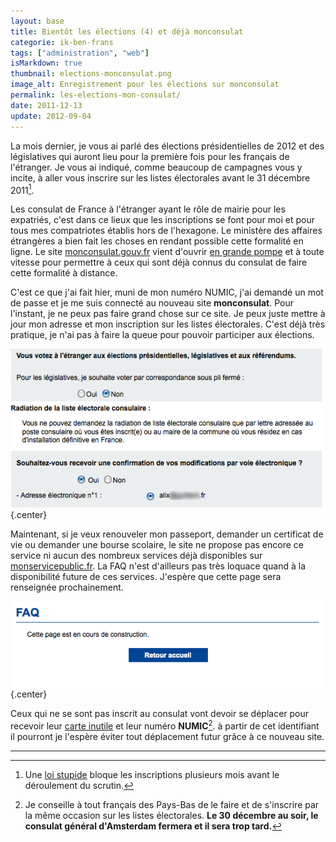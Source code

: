 ```yaml
---
layout: base
title: Bientôt les élections (4) et déjà monconsulat
categorie: ik-ben-frans
tags: ["administration", "web"]
isMarkdown: true
thumbnail: elections-monconsulat.png
image_alt: Enregistrement pour les élections sur monconsulat
permalink: les-elections-mon-consulat/
date: 2011-12-13
update: 2012-09-04
---
```


La mois dernier, je vous ai parlé des élections présidentielles de 2012 et des législatives qui auront lieu pour la première fois pour les français de l'étranger. Je vous ai indiqué, comme beaucoup de campagnes vous y incite, à aller vous inscrire sur les listes électorales avant le 31 décembre 2011[^1]. 

Les consulat de France à l'étranger ayant le rôle de mairie pour les expatriés, c'est dans ce lieux que les inscriptions se font pour moi et pour tous mes compatriotes établis hors de l'hexagone. Le ministère des affaires étrangères a bien fait les choses en rendant possible cette formalité en ligne. Le site [monconsulat.gouv.fr](https://monconsulat.diplomatie.gouv.fr/monconsulat/dyn/public/headerPublic/introduction.html) vient d'ouvrir [en grande pompe](http://www.diplomatie.gouv.fr/fr/ministere_817/ministre-etat-les-ministres_818/edouard-courtial_21217/discours_21219/discours-du-secretaire-etat-charge-francais-etranger-lors-assemblee-francais-etranger-30.09.11_95620.html) et à toute vitesse pour permettre à ceux qui sont déjà connus du consulat de faire cette formalité à distance.

<!--excerpt-->

C'est ce que j'ai fait hier, muni de mon numéro NUMIC, j'ai demandé un mot de passe et je me suis connecté au nouveau site **monconsulat**. Pour l'instant, je ne peux pas faire grand chose sur ce site. Je peux juste mettre à jour mon adresse et mon inscription sur les listes électorales. C'est déjà très pratique, je n'ai pas à faire la queue pour pouvoir participer aux élections.

![Enregistrement pour les élections sur monconsulat](elections-monconsulat.png){.center}


Maintenant, si je veux renouveler mon passeport, demander un certificat de vie ou demander une bourse scolaire, le site ne propose pas encore ce service ni aucun des nombreux services déjà disponibles sur [monservicepublic.fr](http://monservicepublic.fr/). La FAQ n'est d'ailleurs pas très loquace quand à la disponibilité future de ces services. J'espère que cette page sera renseignée prochainement.

![La page (vide) de FAQ de Monconsulat.gouv.fr](faq-monconsulat.png){.center}


Ceux qui ne se sont pas inscrit au consulat vont devoir se déplacer pour recevoir leur [carte inutile](/carte-inutile) et leur numéro **NUMIC**[^2]. à partir de cet identifiant il pourront je l'espère éviter tout déplacement futur grâce à ce nouveau site.

---
[^1]: Une [loi stupide](http://www.legifrance.gouv.fr/affichCodeArticle.do;jsessionid=980D6B2001938A1D4A0E53ABA489D66B.tpdjo07v_3?cidTexte=LEGITEXT000006070239&idArticle=LEGIARTI000006353035&dateTexte=20111212&categorieLien=cid#LEGIARTI000006353035) bloque les inscriptions plusieurs mois avant le déroulement du scrutin.
[^2]: Je conseille à tout français des Pays-Bas de le faire et de s'inscrire par la même occasion sur les listes électorales. **Le 30 décembre au soir, le consulat général d'Amsterdam fermera et il sera trop tard.**